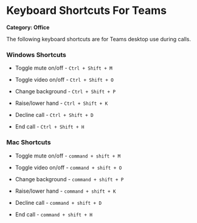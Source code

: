 # Keyboard Shortcuts For Teams

__Category: Office__

The following keyboard shortcuts are for Teams desktop use during calls.

### Windows Shortcuts

* Toggle mute on/off - `Ctrl + Shift + M`

* Toggle video on/off - `Ctrl + Shift + O`

* Change background - `Ctrl + Shift + P`

* Raise/lower hand - `Ctrl + Shift + K`

* Decline call - `Ctrl + Shift + D`

* End call - `Ctrl + Shift + H`

### Mac Shortcuts

* Toggle mute on/off - `command + shift + M`

* Toggle video on/off - `command + shift + O`

* Change background - `command + shift + P`

* Raise/lower hand - `command + shift + K`

* Decline call - `command + shift + D`

* End call - `command + shift + H`
